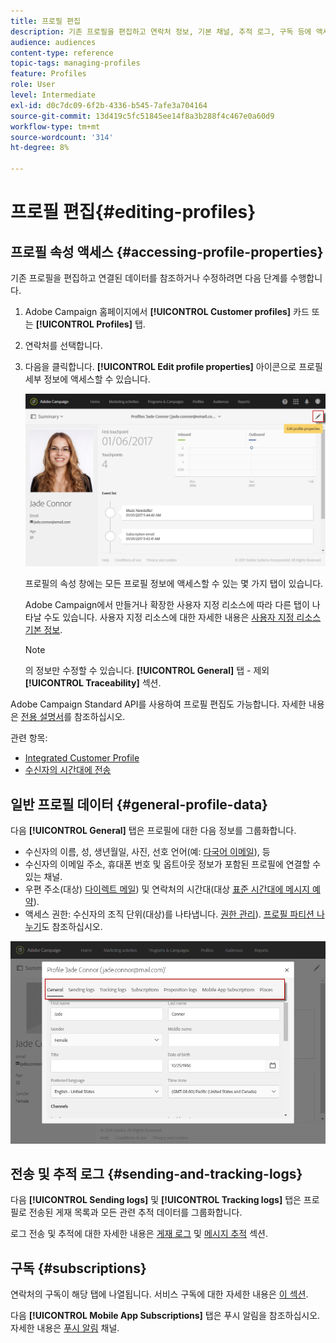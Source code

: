 ```yaml
---
title: 프로필 편집
description: 기존 프로필을 편집하고 연락처 정보, 기본 채널, 추적 로그, 구독 등에 액세스하는 방법을 알아봅니다.
audience: audiences
content-type: reference
topic-tags: managing-profiles
feature: Profiles
role: User
level: Intermediate
exl-id: d0c7dc09-6f2b-4336-b545-7afe3a704164
source-git-commit: 13d419c5fc51845ee14f8a3b288f4c467e0a60d9
workflow-type: tm+mt
source-wordcount: '314'
ht-degree: 8%

---
```


# 프로필 편집{#editing-profiles}

## 프로필 속성 액세스 {#accessing-profile-properties}

기존 프로필을 편집하고 연결된 데이터를 참조하거나 수정하려면 다음 단계를 수행합니다.

1. Adobe Campaign 홈페이지에서 **[!UICONTROL Customer profiles]** 카드 또는 **[!UICONTROL Profiles]** 탭.
1. 연락처를 선택합니다.
1. 다음을 클릭합니다. **[!UICONTROL Edit profile properties]** 아이콘으로 프로필 세부 정보에 액세스할 수 있습니다.

   ![](assets/profile_creation2.png)

   프로필의 속성 창에는 모든 프로필 정보에 액세스할 수 있는 몇 가지 탭이 있습니다.

   Adobe Campaign에서 만들거나 확장한 사용자 지정 리소스에 따라 다른 탭이 나타날 수도 있습니다. 사용자 지정 리소스에 대한 자세한 내용은 [사용자 지정 리소스 기본 정보](../../developing/using/data-model-concepts.md).

   >[!NOTE]
   >
   >의 정보만 수정할 수 있습니다. **[!UICONTROL General]** 탭 - 제외 **[!UICONTROL Traceability]** 섹션.

Adobe Campaign Standard API를 사용하여 프로필 편집도 가능합니다. 자세한 내용은 [전용 설명서](../../api/using/updating-profiles.md)를 참조하십시오.

관련 항목:

* [Integrated Customer Profile](../../audiences/using/integrated-customer-profile.md)
* [수신자의 시간대에 전송](../../sending/using/sending-messages-at-the-recipient-s-time-zone.md)

## 일반 프로필 데이터 {#general-profile-data}

다음 **[!UICONTROL General]** 탭은 프로필에 대한 다음 정보를 그룹화합니다.

* 수신자의 이름, 성, 생년월일, 사진, 선호 언어(예: [다국어 이메일](../../channels/using/creating-a-multilingual-email.md)), 등
* 수신자의 이메일 주소, 휴대폰 번호 및 옵트아웃 정보가 포함된 프로필에 연결할 수 있는 채널.
* 우편 주소(대상) [다이렉트 메일](../../channels/using/about-direct-mail.md)) 및 연락처의 시간대(대상 [표준 시간대에 메시지 예약](../../sending/using/sending-messages-at-the-recipient-s-time-zone.md)).
* 액세스 권한: 수신자의 조직 단위(대상)를 나타냅니다. [권한 관리](../../administration/using/about-access-management.md)). [프로필 파티션 나누기](../../administration/using/organizational-units.md#partitioning-profiles)도 참조하십시오.

![](assets/profile_creation4.png)

## 전송 및 추적 로그 {#sending-and-tracking-logs}

다음 **[!UICONTROL Sending logs]** 및 **[!UICONTROL Tracking logs]** 탭은 프로필로 전송된 게재 목록과 모든 관련 추적 데이터를 그룹화합니다.

로그 전송 및 추적에 대한 자세한 내용은 [게재 로그](../../sending/using/monitoring-a-delivery.md#delivery-logs) 및 [메시지 추적](../../sending/using/tracking-messages.md) 섹션.

## 구독 {#subscriptions}

연락처의 구독이 해당 탭에 나열됩니다. 서비스 구독에 대한 자세한 내용은 [이 섹션](../../audiences/using/about-subscriptions.md).

다음 **[!UICONTROL Mobile App Subscriptions]** 탭은 푸시 알림을 참조하십시오. 자세한 내용은 [푸시 알림](../../channels/using/about-push-notifications.md) 채널.
